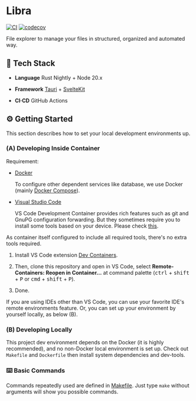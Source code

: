 # Libra

[![CI](https://github.com/lasuillard/Libra/actions/workflows/ci.yml/badge.svg)](https://github.com/lasuillard/Libra/actions/workflows/ci.yml)
[![codecov](https://codecov.io/gh/lasuillard/Libra/branch/main/graph/badge.svg?token=M1E74YBX60)](https://codecov.io/gh/lasuillard/Libra)

File explorer to manage your files in structured, organized and automated way.

## 🧰 Tech Stack

- **Language** Rust Nightly + Node 20.x

- **Framework** [Tauri](https://tauri.app/) + [SvelteKit](https://kit.svelte.dev/)

- **CI·CD** GitHub Actions

## ⚙️ Getting Started

This section describes how to set your local development environments up.

### **(A)** Developing Inside Container

Requirement:

- [Docker](https://www.docker.com/)

  To configure other dependent services like database, we use Docker (mainly [Docker Compose](https://docs.docker.com/compose/)).

- [Visual Studio Code](https://code.visualstudio.com/)

  VS Code Development Container provides rich features such as git and GnuPG configuration forwarding. But they sometimes require you to install some tools based on your device. Please check [this](https://code.visualstudio.com/docs/remote/containers#_sharing-git-credentials-with-your-container).

As container itself configured to include all required tools, there's no extra tools required.

1. Install VS Code extension [Dev Containers](https://marketplace.visualstudio.com/items?itemName=ms-vscode-remote.remote-containers).

1. Then, clone this repository and open in VS Code, select **Remote-Containers: Reopen in Container...** at command palette (<kbd>ctrl</kbd> + <kbd>shift</kbd> + <kbd>P</kbd> or <kbd>cmd</kbd> + <kbd>shift</kbd> + <kbd>P</kbd>).

1. Done.

If you are using IDEs other than VS Code, you can use your favorite IDE's remote environments feature. Or, you can set up your environment by yourself locally, as below (B).

### **(B)** Developing Locally

This project dev environment depends on the Docker (it is highly recommended), and no non-Docker local environment is set up. Check out `Makefile` and `Dockerfile` then install system dependencies and dev-tools.

### ⌨️ Basic Commands

Commands repeatedly used are defined in [Makefile](./Makefile). Just type `make` without arguments will show you possible commands.
